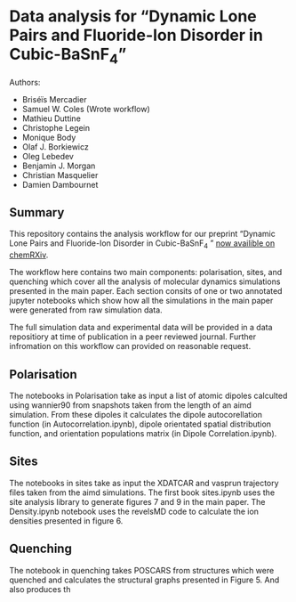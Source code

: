 # Data analysis for &ldquo;Dynamic Lone Pairs and Fluoride-Ion Disorder in Cubic-BaSnF<sub>4</sub>&rdquo;


Authors:
- Bris&eacute;&iuml;s Mercadier
- Samuel W. Coles (Wrote workflow)
- Mathieu Duttine
- Christophe Legein
- Monique Body 
- Olaf J. Borkiewicz
- Oleg Lebedev
- Benjamin J. Morgan
- Christian Masquelier
- Damien Dambournet

## Summary
This repository contains the analysis workflow for our preprint &ldquo;Dynamic Lone Pairs and Fluoride-Ion Disorder in Cubic-BaSnF<sub>4</sub> &rdquo; [now availible on chemRXiv](https://s3.eu-west-1.amazonaws.com/assets.prod.orp.cambridge.org/0a/aa6285dade45ffa977031e4ff7f1cc.pdf?AWSAccessKeyId=ASIA5XANBN3JD2TC4RMI&Expires=1693823175&Signature=Th62XnPK%2FIh8Pnqfy6rIQRr4PJs%3D&response-cache-control=no-store&response-content-disposition=inline%3B%20filename%20%3D%22dynamic-lone-pairs-and-fluoride-ion-disorder-in-cubic-ba-sn-f4.pdf%22&response-content-type=application%2Fpdf&x-amz-security-token=FwoGZXIvYXdzEHwaDCh2Qcc5wa3mgjX50iKtASoxVvDXN4qAI5PxDYkVksl%2BaOHO02wMdOIvpTRnOiJXxf%2BwUE3eMUnDLYXU%2BxopT%2BX%2FN3Aq5bZky59Dk1xbUtLMRPqvpaH1bViTpsSANewrG1Xyu1O4dy5uOxcntgjnJknIPiEH081l%2FY1rJF9Yq%2BQc9B3CyTb03S9wBnJN5hZvHo6TdS5n8dqUPqv2GsaFhhHDC3V2ZCQma%2BKOKGA5tGUQh066fXvS3TDBexqQKJPf1qcGMi3qXoenN6XleM1Ob8xaBTFpfx8FjUKojIucRa18RQvRbpQ6JiEP0eANZktl2Ag%3D).

The workflow here contains two main components: polarisation, sites, and quenching which cover all the analysis of molecular dynamics simulations presented in the main paper. Each section consits of one or two annotated jupyter notebooks which show how all the simulations in the main paper were generated from raw simulation data.

The full simulation data and experimental data will be provided in a data repositiory at time of publication in a peer reviewed journal. Further infromation on this workflow can provided on reasonable request.

## Polarisation
The notebooks in Polarisation take as input a list of atomic dipoles calculted using wannier90 from snapshots taken from the length of an aimd simulation. From these dipoles it calculates the dipole autocorellation function (in Autocorrelation.ipynb), dipole orientated spatial distribution function, and orientation populations matrix (in Dipole Correlation.ipynb).

## Sites
The notebooks in sites take as input the XDATCAR and vasprun trajectory files taken from the aimd simulations. The first book sites.ipynb uses the site analysis library to generate figures 7 and 9 in the main paper. The Density.ipynb notebook uses the revelsMD code to calculate the ion densities presented in figure 6.

## Quenching
The notebook in quenching takes POSCARS from structures which were quenched and calculates the structural graphs presented in Figure 5. And also produces th
